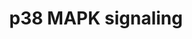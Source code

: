 ---
annotations:
- id: PW:0000198
  parent: signaling pathway
  type: Pathway Ontology
  value: p38 MAPK signaling pathway
authors:
- S.Burel
- MaintBot
- Thomas
- Khanspers
- Ramesh
- AlexanderPico
- Mkutmon
- Eweitz
- Egonw
citedin:
- link: PMC7726801
  title: Myf6/MRF4 is a myogenic niche regulator required for the maintenance of the
    muscle stem cell pool (2020)
- link: PMC7249325
  title: Adverse outcome pathways as a tool for the design of testing strategies to
    support the safety assessment of emerging advanced materials at the nanoscale
    (2020)
- link: PMC9519890
  title: 'Tissue-specific pathway activities: A retrospective analysis in COVID-19
    patients (2022)'
- link: 10.1177/11779322231155068
  title: 'New Insight Into Mechanisms of Hepatic Encephalopathy: An Integrative Analysis
    Approach to Identify Molecular Markers and Therapeutic Targets'
- link: 10.1093/toxsci/kfx252
  title: A Data Fusion Pipeline for Generating and Enriching Adverse Outcome Pathway
    Descriptions
communities:
- ONTOX
description: p38 MAPKs are members of the MAPK family that are activated by a variety
  of environmental stresses and inflammatory cytokines. Stress signals are delivered
  to this cascade by members of small GTPases of the Rho family (Rac, Rho, Cdc42).
  As with other MAPK cascades, the membrane-proximal component is a MAPKKK, typically
  a MEKK or a mixed lineage kinase (MLK). The MAPKKK phosphorylates and activated
  MKK3/5, the p38 MAPK kinase. MKK3/6 can also be activated directly by ASK1, which
  is stimulated by apoptotic stimuli. P38 MAK is involved in regulation of Hsp27 and
  MAPKAP-2 and several transcription factors including ATF2, STAT1, THE Max/Myc complex,
  MEF-2, ELK-1 and indirectly CREB via activation of MSK1.  Proteins on this pathway
  have targeted assays available via the [https://assays.cancer.gov/available_assays?wp_id=WP400
  CPTAC Assay Portal].
last-edited: 2024-05-22
ndex: 49c2e50f-8b61-11eb-9e72-0ac135e8bacf
organisms:
- Homo sapiens
redirect_from:
- /index.php/Pathway:WP400
- /instance/WP400
- /instance/WP400_r129718
revision: r129718
schema-jsonld:
- '@context': https://schema.org/
  '@id': https://wikipathways.github.io/pathways/WP400.html
  '@type': Dataset
  creator:
    '@type': Organization
    name: WikiPathways
  description: p38 MAPKs are members of the MAPK family that are activated by a variety
    of environmental stresses and inflammatory cytokines. Stress signals are delivered
    to this cascade by members of small GTPases of the Rho family (Rac, Rho, Cdc42).
    As with other MAPK cascades, the membrane-proximal component is a MAPKKK, typically
    a MEKK or a mixed lineage kinase (MLK). The MAPKKK phosphorylates and activated
    MKK3/5, the p38 MAPK kinase. MKK3/6 can also be activated directly by ASK1, which
    is stimulated by apoptotic stimuli. P38 MAK is involved in regulation of Hsp27
    and MAPKAP-2 and several transcription factors including ATF2, STAT1, THE Max/Myc
    complex, MEF-2, ELK-1 and indirectly CREB via activation of MSK1.  Proteins on
    this pathway have targeted assays available via the [https://assays.cancer.gov/available_assays?wp_id=WP400
    CPTAC Assay Portal].
  keywords:
  - ATF2
  - CDC42
  - CREB1
  - DAXX
  - DDIT3
  - ELK1
  - GRB2
  - HMGN1
  - HRAS
  - HSPB1
  - MAP2K4
  - MAP2K6
  - MAP3K1
  - MAP3K5
  - MAP3K7
  - MAP3K9
  - MAPK14
  - MAPKAPK2
  - MAPKAPK5
  - MAX
  - MEF2D
  - MKNK1
  - MYC
  - PLA2G4A
  - RAC1
  - RASGRF1
  - RIPK1
  - RPS6KA5
  - SHC1
  - STAT1
  - TGFB2
  - TGFBR1
  - TRADD
  - TRAF2
  license: CC0
  name: p38 MAPK signaling
seo: CreativeWork
title: p38 MAPK signaling
wpid: WP400
---